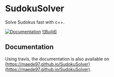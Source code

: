 # SudokuSolver
Solve Sudokus fast with c++.

[![Documentation](https://codedocs.xyz/maede97/SudokuSolver.svg)](https://codedocs.xyz/maede97/SudokuSolver/)
[![Build]](https://travis-ci.com/maede97/SudokuSolver.svg?branch=master)

## Documentation
Using travis, the documentation is also available on [https://maede97.github.io/SudokuSolver](https://maede97.github.io/SudokuSolver).